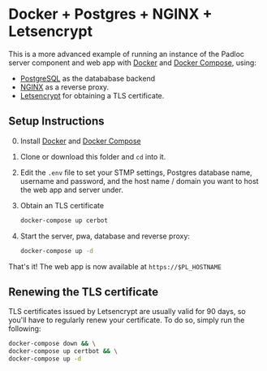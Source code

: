 # Docker + Postgres + NGINX + Letsencrypt

This is a more advanced example of running an instance of the Padloc server
component and web app with [Docker](https://www.docker.com/) and
[Docker Compose](https://docs.docker.com/compose/), using:

-   [PostgreSQL](https://www.postgresql.org/) as the datababase backend
-   [NGINX](https://www.nginx.com/) as a reverse proxy.
-   [Letsencrypt](https://letsencrypt.org/) for obtaining a TLS certificate.

## Setup Instructions

0. Install [Docker](https://docs.docker.com/get-docker/) and
   [Docker Compose](https://docs.docker.com/compose/install/)
1. Clone or download this folder and `cd` into it.
2. Edit the `.env` file to set your STMP settings, Postgres database name,
   username and password, and the host name / domain you want to host the web
   app and server under.

3. Obtain an TLS certificate

    ```sh
    docker-compose up cerbot
    ```

4. Start the server, pwa, database and reverse proxy:

    ```sh
    docker-compose up -d
    ```

That's it! The web app is now available at `https://$PL_HOSTNAME`

## Renewing the TLS certificate

TLS certificates issued by Letsencrypt are usually valid for 90 days, so you'll
have to regularly renew your certificate. To do so, simply run the following:

```sh
docker-compose down && \
docker-compose up certbot && \
docker-compose up -d
```
